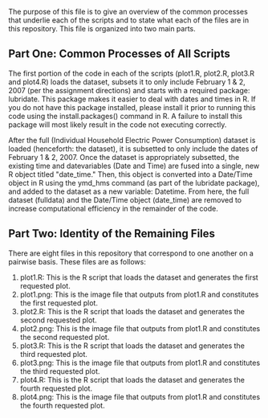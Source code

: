 The purpose of this file is to give an overview of the common processes that underlie each of the scripts and to state what each of the files are in this repository. This file is
organized into two main parts.

## Part One: Common Processes of All Scripts

The first portion of the code in each of the scripts (plot1.R, plot2.R, plot3.R and plot4.R) loads the dataset, subsets it to only include February 1 & 2, 2007 (per the assignment
directions) and starts with a required package: lubridate. This package makes it easier to deal with dates and times in R. If you do not have this package installed, please install
it prior to running this code using the install.packages() command in R. A failure to install this package will most likely result in the code not executing correctly.

After the full (Individual Household Electric Power Consumption) dataset is loaded (henceforth: the dataset), it is subsetted to only include the dates of February 1 & 2, 2007.
Once the dataset is appropriately subsetted, the existing time and datevariables (Date and Time) are fused into a single, new R object titled "date_time." Then, this object is
converted into a Date/Time object in R using the ymd_hms command (as part of the lubridate package), and added to the dataset as a new variable: Datetime. From here, the full
dataset (fulldata) and the Date/Time object (date_time) are removed to increase computational efficiency in the remainder of the code.

## Part Two: Identity of the Remaining Files

There are eight files in this repository that correspond to one another on a pairwise basis. These files are as follows:

1) plot1.R: This is the R script that loads the dataset and generates the first requested plot.
2) plot1.png: This is the image file that outputs from plot1.R and constitutes the first requested plot.
3) plot2.R: This is the R script that loads the dataset and generates the second requested plot.
4) plot2.png: This is the image file that outputs from plot1.R and constitutes the second requested plot.
5) plot3.R: This is the R script that loads the dataset and generates the third requested plot.
6) plot3.png: This is the image file that outputs from plot1.R and constitutes the third requested plot.
7) plot4.R: This is the R script that loads the dataset and generates the fourth requested plot.
8) plot4.png: This is the image file that outputs from plot1.R and constitutes the fourth requested plot.